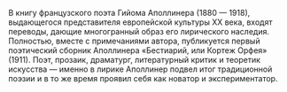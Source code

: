 <!--2017-01-02 07:44:38-->
В книгу французского поэта Гийома Аполлинера (1880 — 1918), выдающегося представителя европейской культуры XX века, входят переводы, дающие многогранный образ его лирического наследия. Полностью, вместе с примечаниями автора, публикуется первый поэтический сборник Аполлинера «Бестиарий, или Кортеж Орфея» (1911).
    Поэт, прозаик, драматург, литературный критик и теоретик искусства — именно в лирике Аполлинер подвел итог традиционной поэзии и в то же время проявил себя как новатор и экспериментатор.
